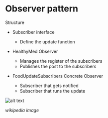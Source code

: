 # Observer pattern

Structure
- Subscriber interface
  - Define the update function
  
- HealthyMed Observer 
  - Manages the register of the subscribers
  - Publishes the post to the subscribers
  
- FoodUpdateSubscribers Concrete Observer
  - Subscriber that gets notified
  - Subscriber that runs the update
  

![alt text](https://upload.wikimedia.org/wikipedia/commons/thumb/a/a8/Observer_w_update.svg/2880px-Observer_w_update.svg.png)

*wikipedia image*
